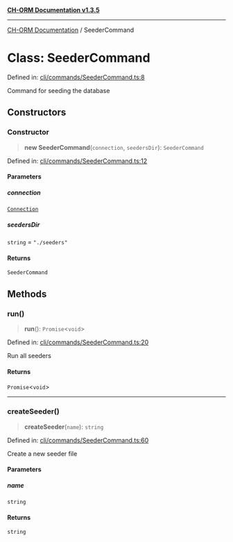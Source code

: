 [**CH-ORM Documentation v1.3.5**](../README.md)

***

[CH-ORM Documentation](../globals.md) / SeederCommand

# Class: SeederCommand

Defined in: [cli/commands/SeederCommand.ts:8](https://github.com/iarayan/ch-orm/blob/main/src/cli/commands/SeederCommand.ts#L8)

Command for seeding the database

## Constructors

### Constructor

> **new SeederCommand**(`connection`, `seedersDir`): `SeederCommand`

Defined in: [cli/commands/SeederCommand.ts:12](https://github.com/iarayan/ch-orm/blob/main/src/cli/commands/SeederCommand.ts#L12)

#### Parameters

##### connection

[`Connection`](Connection.md)

##### seedersDir

`string` = `"./seeders"`

#### Returns

`SeederCommand`

## Methods

### run()

> **run**(): `Promise`\<`void`\>

Defined in: [cli/commands/SeederCommand.ts:20](https://github.com/iarayan/ch-orm/blob/main/src/cli/commands/SeederCommand.ts#L20)

Run all seeders

#### Returns

`Promise`\<`void`\>

***

### createSeeder()

> **createSeeder**(`name`): `string`

Defined in: [cli/commands/SeederCommand.ts:60](https://github.com/iarayan/ch-orm/blob/main/src/cli/commands/SeederCommand.ts#L60)

Create a new seeder file

#### Parameters

##### name

`string`

#### Returns

`string`
